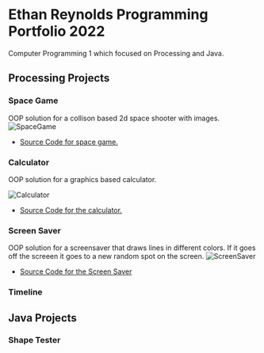 # Ethan Reynolds Programming Portfolio 2022
Computer Programming 1 which focused on Processing and Java.

## Processing Projects

### Space Game
OOP solution for a collison based 2d space shooter with images.
![SpaceGame](https://github.com/SFgiantsfan/Programming-Portfolio-2021-2022/blob/gh-pages/Images/SpaceGame2022.png?raw=true)
* [Source Code for space game.](https://github.com/SFgiantsfan/Programming-Portfolio-2021-2022/blob/gh-pages/src/SpaceGame.zip)

### Calculator 
OOP solution for a graphics based calculator.

![Calculator](https://github.com/SFgiantsfan/Programming-Portfolio-2021-2022/blob/gh-pages/Images/Calculator2022.png?raw=true)
* [Source Code for the calculator.](https://github.com/SFgiantsfan/Programming-Portfolio-2021-2022/blob/gh-pages/src/Calculator.zip)

### Screen Saver
OOP solution for a screensaver that draws lines in different colors. If it goes off the screeen it goes to a new random spot on the screen.
![ScreenSaver](https://github.com/SFgiantsfan/Programming-Portfolio-2021-2022/blob/gh-pages/Images/ScreenSaverScreenshot.png?raw=true)
* [Source Code for the Screen Saver](https://github.com/SFgiantsfan/Programming-Portfolio-2021-2022/blob/gh-pages/src/ScreenSaver.zip)

### Timeline

## Java Projects

### Shape Tester
